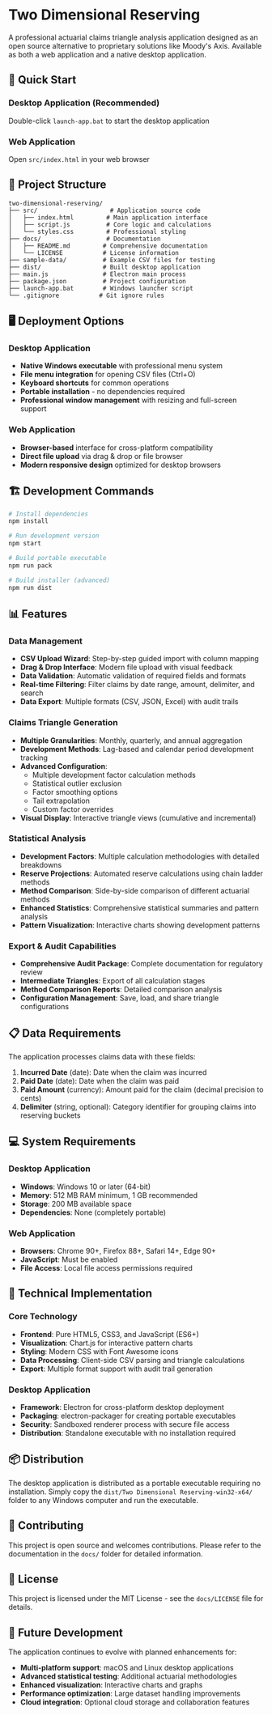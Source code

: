 # Two Dimensional Reserving

A professional actuarial claims triangle analysis application designed as an open source alternative to proprietary solutions like Moody's Axis. Available as both a web application and a native desktop application.

## 🚀 Quick Start

### Desktop Application (Recommended)
Double-click `launch-app.bat` to start the desktop application

### Web Application
Open `src/index.html` in your web browser

## 📁 Project Structure

```
two-dimensional-reserving/
├── src/                    # Application source code
│   ├── index.html         # Main application interface
│   ├── script.js          # Core logic and calculations
│   └── styles.css         # Professional styling
├── docs/                  # Documentation
│   ├── README.md         # Comprehensive documentation
│   └── LICENSE           # License information
├── sample-data/          # Example CSV files for testing
├── dist/                 # Built desktop application
├── main.js               # Electron main process
├── package.json          # Project configuration
├── launch-app.bat        # Windows launcher script
└── .gitignore           # Git ignore rules
```

## 🖥️ Deployment Options

### Desktop Application
- **Native Windows executable** with professional menu system
- **File menu integration** for opening CSV files (Ctrl+O)
- **Keyboard shortcuts** for common operations
- **Portable installation** - no dependencies required
- **Professional window management** with resizing and full-screen support

### Web Application
- **Browser-based** interface for cross-platform compatibility
- **Direct file upload** via drag & drop or file browser
- **Modern responsive design** optimized for desktop browsers

## 🏗️ Development Commands

```bash
# Install dependencies
npm install

# Run development version
npm start

# Build portable executable
npm run pack

# Build installer (advanced)
npm run dist
```

## 📊 Features

### Data Management
- **CSV Upload Wizard**: Step-by-step guided import with column mapping
- **Drag & Drop Interface**: Modern file upload with visual feedback
- **Data Validation**: Automatic validation of required fields and formats
- **Real-time Filtering**: Filter claims by date range, amount, delimiter, and search
- **Data Export**: Multiple formats (CSV, JSON, Excel) with audit trails

### Claims Triangle Generation
- **Multiple Granularities**: Monthly, quarterly, and annual aggregation
- **Development Methods**: Lag-based and calendar period development tracking
- **Advanced Configuration**:
  - Multiple development factor calculation methods
  - Statistical outlier exclusion
  - Factor smoothing options
  - Tail extrapolation
  - Custom factor overrides
- **Visual Display**: Interactive triangle views (cumulative and incremental)

### Statistical Analysis
- **Development Factors**: Multiple calculation methodologies with detailed breakdowns
- **Reserve Projections**: Automated reserve calculations using chain ladder methods
- **Method Comparison**: Side-by-side comparison of different actuarial methods
- **Enhanced Statistics**: Comprehensive statistical summaries and pattern analysis
- **Pattern Visualization**: Interactive charts showing development patterns

### Export & Audit Capabilities
- **Comprehensive Audit Package**: Complete documentation for regulatory review
- **Intermediate Triangles**: Export of all calculation stages
- **Method Comparison Reports**: Detailed comparison analysis
- **Configuration Management**: Save, load, and share triangle configurations

## 📋 Data Requirements

The application processes claims data with these fields:

1. **Incurred Date** (date): Date when the claim was incurred
2. **Paid Date** (date): Date when the claim was paid
3. **Paid Amount** (currency): Amount paid for the claim (decimal precision to cents)
4. **Delimiter** (string, optional): Category identifier for grouping claims into reserving buckets

## 💻 System Requirements

### Desktop Application
- **Windows**: Windows 10 or later (64-bit)
- **Memory**: 512 MB RAM minimum, 1 GB recommended
- **Storage**: 200 MB available space
- **Dependencies**: None (completely portable)

### Web Application
- **Browsers**: Chrome 90+, Firefox 88+, Safari 14+, Edge 90+
- **JavaScript**: Must be enabled
- **File Access**: Local file access permissions required

## 🔧 Technical Implementation

### Core Technology
- **Frontend**: Pure HTML5, CSS3, and JavaScript (ES6+)
- **Visualization**: Chart.js for interactive pattern charts
- **Styling**: Modern CSS with Font Awesome icons
- **Data Processing**: Client-side CSV parsing and triangle calculations
- **Export**: Multiple format support with audit trail generation

### Desktop Application
- **Framework**: Electron for cross-platform desktop deployment
- **Packaging**: electron-packager for creating portable executables
- **Security**: Sandboxed renderer process with secure file access
- **Distribution**: Standalone executable with no installation required

## 📦 Distribution

The desktop application is distributed as a portable executable requiring no installation. Simply copy the `dist/Two Dimensional Reserving-win32-x64/` folder to any Windows computer and run the executable.

## 🤝 Contributing

This project is open source and welcomes contributions. Please refer to the documentation in the `docs/` folder for detailed information.

## 📄 License

This project is licensed under the MIT License - see the `docs/LICENSE` file for details.

## 🔄 Future Development

The application continues to evolve with planned enhancements for:
- **Multi-platform support**: macOS and Linux desktop applications
- **Advanced statistical testing**: Additional actuarial methodologies
- **Enhanced visualization**: Interactive charts and graphs
- **Performance optimization**: Large dataset handling improvements
- **Cloud integration**: Optional cloud storage and collaboration features